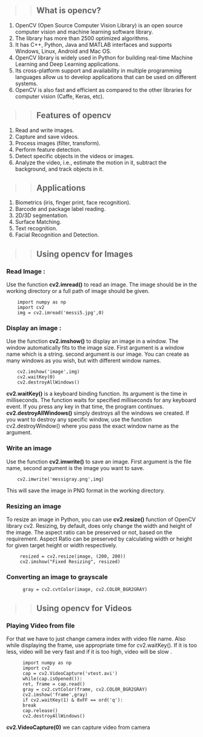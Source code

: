 >> ## What is opencv?

1. OpenCV (Open Source Computer Vision Library) is an open source computer vision and machine learning software library. 
2. The library has more than 2500 optimized algorithms. 
3. It has C++, Python, Java and MATLAB interfaces and supports Windows, Linux, Android and Mac OS. 
4. OpenCV library is widely used in Python for building real-time Machine Learning and Deep Learning applications.
5. Its cross-platform support and availability in multiple programming languages allow us to develop applications that 
  can be used on different systems. 
6. OpenCV is also fast and efficient as compared to the other libraries for computer vision (Caffe, Keras, etc).      

>> ## Features of opencv
1. Read and write images.
2. Capture and save videos.
3. Process images (filter, transform).
4. Perform feature detection.
5. Detect specific objects in the videos or images.
6. Analyze the video, i.e., estimate the motion in it, subtract the background, and track objects in it.

>> ## Applications
1. Biometrics (iris, finger print, face recognition).
2. Barcode and package label reading.
3. 2D/3D segmentation.
4. Surface Matching.
5. Text recognition.
6. Facial Recognition and Detection.

>> ## Using opencv for Images
### Read Image :
Use the function **cv2.imread()** to read an image. The image should be in the working directory or a full path of image 
should be given.

        import numpy as np
        import cv2
        img = cv2.imread('messi5.jpg',0)  
### Display an image :
Use the function **cv2.imshow()** to display an image in a window. The window automatically fits to the image size.
First argument is a window name which is a string. second argument is our image. You can create as many windows 
as you wish, but with different window names.

        cv2.imshow('image',img)
        cv2.waitKey(0)
        cv2.destroyAllWindows()
**cv2.waitKey()** is a keyboard binding function. Its argument is the time in milliseconds. The function waits for 
specified milliseconds for any keyboard event. If you press any key in that time, the program continues.      
**cv2.destroyAllWindows()** simply destroys all the windows we created. If you want to destroy any specific window, use
the function cv2.destroyWindow() where you pass the exact window name as the argument.
### Write an image
Use the function **cv2.imwrite()** to save an image.
First argument is the file name, second argument is the image you want to save.

        cv2.imwrite('messigray.png',img)
This will save the image in PNG format in the working directory.
### Resizing an image
To resize an image in Python, you can use **cv2.resize()** function of OpenCV library cv2.
Resizing, by default, does only change the width and height of the image. The aspect ratio can be preserved or not, 
based on the requirement. Aspect Ratio can be preserved by calculating width or height for given target height or width
respectively.
          
         resized = cv2.resize(image, (200, 200))
         cv2.imshow("Fixed Resizing", resized)
### Converting an image to grayscale
 
          gray = cv2.cvtColor(image, cv2.COLOR_BGR2GRAY)
>> ## Using opencv for Videos
### Playing Video from file
For that we have to just change camera index with video file name. Also while displaying the frame, use 
appropriate time for cv2.waitKey(). If it is too less, video will be very fast and if it is too high, video will be slow . 

          import numpy as np
          import cv2
          cap = cv2.VideoCapture('vtest.avi')
          while(cap.isOpened()):
          ret, frame = cap.read()
          gray = cv2.cvtColor(frame, cv2.COLOR_BGR2GRAY)
          cv2.imshow('frame',gray)
          if cv2.waitKey(1) & 0xFF == ord('q'):
          break
          cap.release()
          cv2.destroyAllWindows()
**cv2.VideoCapture(0)** we can capture video from camera      
          
        
